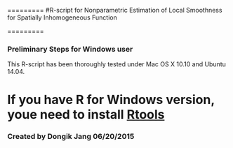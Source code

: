 =========
#R-script  for Nonparametric Estimation of Local Smoothness for Spatially Inhomogeneous Function


=========
### Preliminary Steps for Windows user

This R-script has been thoroughly tested under Mac OS X 10.10 and Ubuntu 14.04.

If you have R for Windows version, youe need to install [Rtools](http://cran.r-project.org/bin/windows/Rtools/)
=========
### Created by Dongik Jang 06/20/2015 
